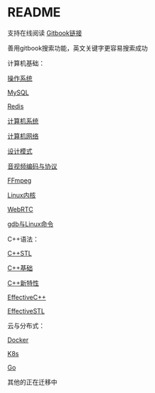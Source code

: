 # README

支持在线阅读 [Gitbook链接](https://244100401s-organization.gitbook.io/computer-science-note/)

善用gitbook搜索功能，英文关键字更容易搜索成功

计算机基础：

[操作系统](ji-suan-ji-ji-chu/cao-zuo-xi-tong.md)

[MySQL](ji-suan-ji-ji-chu/mysql.md)

[Redis](ji-suan-ji-ji-chu/redis.md)

[计算机系统](ji-suan-ji-ji-chu/ji-suan-ji-xi-tong.md)

[计算机网络](ji-suan-ji-ji-chu/ji-suan-ji-wang-luo.md)

[设计模式](ji-suan-ji-ji-chu/she-ji-mo-shi.md)

[音视频编码与协议](ji-suan-ji-ji-chu/yin-shi-pin-bian-ma-yu-xie-yi.md)

[FFmpeg](ji-suan-ji-ji-chu/ffmpeg.md)

[Linux内核](ji-suan-ji-ji-chu/linux-nei-he-she-ji.md)

[WebRTC](ji-suan-ji-ji-chu/webrtc.md)

[gdb与Linux命令](ji-suan-ji-ji-chu/gdb-yu-linux-ming-ling.md)

C++语法：

[C++STL](c++-yu-fa/c++stl-bi-ji.md)

[C++基础](c++-yu-fa/c++-ji-chu-bi-ji.md)

[C++新特性](c++-yu-fa/c++-xin-te-xing.md)

[EffectiveC++](c++-yu-fa/effectivec++.md)

[EffectiveSTL](c++-yu-fa/effectivestl.md)

云与分布式：

[Docker](yun-yu-fen-bu-shi/docker.md)

[K8s](yun-yu-fen-bu-shi/k8s.md)

[Go](yun-yu-fen-bu-shi/go.md)&#x20;

其他的正在迁移中
